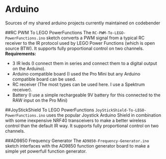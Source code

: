 # Arduino
Sources of my shared arduino projects currently maintained on codebender

##RC PWM To LEGO PowerFunctions
The `RC-PWM-To-LEGO-PowerFunctions.ino` sketch converts a PWM signal from a typical RC receiver to the IR protocol used by LEGO Power Functions (which is open source BTW). It supports fully proportional control on two channels.
**Requirements:**
* 3 IR leds (I connect them in series and connect them to a digital output on the Arduino).
* Arduino compatible board (I used the Pro Mini but any Arduino compatible board can be used.
* RC receiver (The most types can be used here. I use a Spektrum receiver).
* Battery (I use a simple rechargeable 9V battery for this connected to the RAW input on the Pro Mini) 

##JoyStickShield To LEGO PowerFunctions
`JoyStickShield-To-LEGO-PowerFunctions.ino` uses the popular Joystick Arduino Shield in combination with some inexpensive NRF40 transceivers to make a better wireless control than the default IR way. It supports fully proportional control on two channels.

##AD9850 Frequency Generator
The `AD9850-Frequency-Generator.ino` sketch interfaces with the AD9850 function generator board to make a simple yet powerfull function generator.
